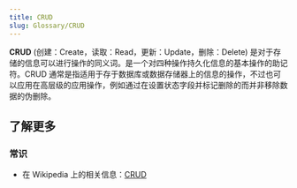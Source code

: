 ```yaml
---
title: CRUD
slug: Glossary/CRUD
---
```


**CRUD** (创建：Create，读取：Read，更新：Update，删除：Delete) 是对于存储的信息可以进行操作的同义词。是一个对四种操作持久化信息的基本操作的助记符。CRUD 通常是指适用于存于数据库或数据存储器上的信息的操作，不过也可以应用在高层级的应用操作，例如通过在设置状态字段并标记删除的而并非移除数据的伪删除。

## 了解更多

### 常识

- 在 Wikipedia 上的相关信息：[CRUD](https://zh.wikipedia.org/wiki/CRUD)
